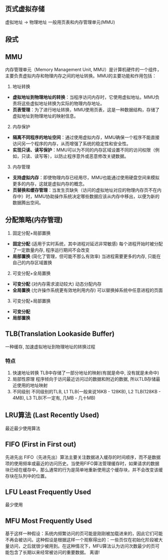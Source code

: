 
## 页式虚拟存储
虚拟地址 -> 物理地址
一般用页表和内存管理单元(MMU)

## 段式

## MMU
内存管理单元（Memory Management Unit, MMU）是计算机硬件的一个组件，主要负责虚拟内存和物理内存之间的地址转换。MMU的主要功能和作用包括：
1. 地址转换
- **虚拟地址到物理地址的转换**：当程序访问内存时，它使用虚拟地址。MMU负责将这些虚拟地址转换为实际的物理内存地址。
- **页表管理**：为了进行地址转换，MMU使用页表，这是一种数据结构，存储了虚拟地址到物理地址的映射信息。
2. 内存保护
- **隔离不同程序的地址空间**：通过使用虚拟内存，MMU确保一个程序不能直接访问另一个程序的内存，从而增强了系统的稳定性和安全性。
- **实现只读、读写保护**：MMU可以为不同的内存区域设置不同的访问权限（例如，只读、读写等），以防止程序意外或恶意修改关键数据。
3. 内存管理
- **支持虚拟内存**：即使物理内存已经用尽，MMU也能通过使用硬盘空间来模拟更多的内存，这就是虚拟内存的概念。
- **页替换和缓存管理**：当发生页缺失（访问的虚拟地址对应的物理内存页不在内存中）时，MMU协助操作系统决定哪些数据应该从内存中移出，以便为新的数据腾出空间。



## 分配策略(内存管理)
1. 固定分配+局部置换
- **固定分配** (适用于实时系统，其中进程对延迟非常敏感)
每个进程开始时被分配了一定数量内存, 程序运行期间不会改变
- **局部置换** (简化了管理，但可能不那么有效率)
当进程需要更多的内存, 只能在自己的内存区域置换

2. 可变分配+全局置换
- **可变分配** (对内存需求波动较大)
动态分配内存
- **全局置换** (允许操作系统更有效地利用内存)
可以替换掉系统中任意进程的页面
3. 可变分配+局部置换
- **可变分配**
- **局部置换**



## TLB(Translation Lookaside Buffer)
一种缓存, 加速虚拟地址到物理地址的转换过程

### 特点
1. 快速地址转换
TLB中存储了一部分地址的映射(有就是命中, 没有就是未命中)
2. 局部性原理
程序倾向于访问最近访问过的数据和附近的数据, 所以TLB存储最近使用的地址映射
3. 不同级别
不同级别的TLB, L1 TLB(一般来说16KB - 128KB), L2 TLB(128KB - 4MB), L3 TLB(不一定有, 几MB - 几十MB)



## LRU算法 (Last Recently Used)
最近最少使用算法

## FIFO (First in First out)
先进先出
FIFO（先进先出）算法主要关注数据进入缓存的时间顺序，而不是数据项的使用频率或最近的访问历史。当使用FIFO算法管理缓存时，如果请求的数据块已经在缓存中，那么通常的行为是简单地重新使用这个缓存块，并不会改变该缓存块在队列中的位置。

## LFU Least Frequently Used
最少使用

## MFU Most Frequently Used
基于这样一种假设：系统内频繁访问的页可能是刚刚被加载进来的，因此它们可能不再会被访问。这种假设是根据这样一个观察得出的：一些页仅在初始化阶段被大量访问，之后就很少被用到。在这种情况下，MFU算法认为访问次数最少的页可能包含了长期以来经常被访问的重要数据。
离谱!